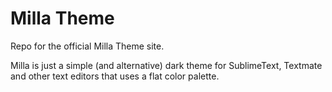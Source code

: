 Milla Theme 
==========================

Repo for the official Milla Theme site.

Milla is just a simple (and alternative) dark theme for SublimeText, Textmate and other text editors that uses a flat color palette.
